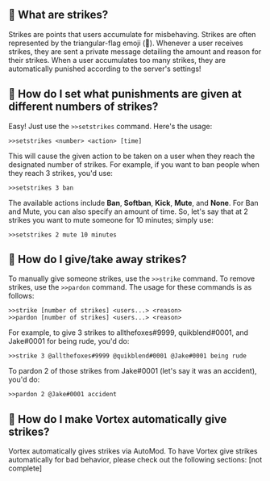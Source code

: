 ## 🚩 What are strikes?
Strikes are points that users accumulate for misbehaving. Strikes are often represented by the triangular-flag emoji (🚩). Whenever a user receives strikes, they are sent a private message detailing the amount and reason for their strikes. When a user accumulates too many strikes, they are automatically punished according to the server's settings!

## 🚩 How do I set what punishments are given at different numbers of strikes?
Easy! Just use the `>>setstrikes` command. Here's the usage:
```
>>setstrikes <number> <action> [time]
```
This will cause the given action to be taken on a user when they reach the designated number of strikes. For example, if you want to ban people when they reach 3 strikes, you'd use:
```
>>setstrikes 3 ban
```
The available actions include **Ban**, **Softban**, **Kick**, **Mute**, and **None**. For Ban and Mute, you can also specify an amount of time. So, let's say that at 2 strikes you want to mute someone for 10 minutes; simply use:
```
>>setstrikes 2 mute 10 minutes
```

## 🚩 How do I give/take away strikes?
To manually give someone strikes, use the `>>strike` command. To remove strikes, use the `>>pardon` command. The usage for these commands is as follows:
```
>>strike [number of strikes] <users...> <reason>
>>pardon [number of strikes] <users...> <reason>
```
For example, to give 3 strikes to allthefoxes#9999, quikblend#0001, and Jake#0001 for being rude, you'd do:
```
>>strike 3 @allthefoxes#9999 @quikblend#0001 @Jake#0001 being rude
```
To pardon 2 of those strikes from Jake#0001 (let's say it was an accident), you'd do:
```
>>pardon 2 @Jake#0001 accident
```

## 🚩 How do I make Vortex automatically give strikes?
Vortex automatically gives strikes via AutoMod. To have Vortex give strikes automatically for bad behavior, please check out the following sections: [not complete]